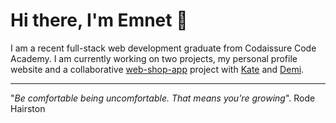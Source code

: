 # Hi there, I'm Emnet :wave:

I am a recent full-stack web development graduate from Codaissure Code Academy.
I am currently working on two projects, my personal profile website and a collaborative [web-shop-app](https://github.com/katerynapidhorna/cake-shop) project with [Kate](https://github.com/katerynapidhorna) and [Demi](https://github.com/demi-werkzam).
  
  ***
  
  "*Be comfortable being uncomfortable. That means you're growing*". Rode Hairston
